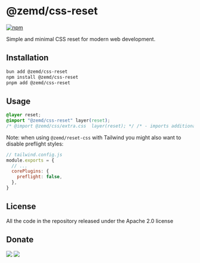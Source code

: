# @zemd/css-reset

[![npm](https://img.shields.io/npm/v/@zemd/css-reset?color=0000ff&label=npm&labelColor=000)](https://npmjs.com/package/@zemd/css-reset)

Simple and minimal CSS reset for modern web development.

## Installation

```sh
bun add @zemd/css-reset
npm install @zemd/css-reset
pnpm add @zemd/css-reset
```

## Usage

```css
@layer reset;
@import "@zemd/css-reset" layer(reset);
/* @import @zemd/css/extra.css  layer(reset); */ /* - imports additional styles that were not included in the default reset file */
```

Note: when using `@zemd/reset-css` with Tailwind you might also want to disable preflight styles: 

```js
// tailwind.config.js
module.exports = {
  // ...
  corePlugins: {
    preflight: false,
  },
}
```

## License

All the code in the repository released under the Apache 2.0 license

## Donate

[![](https://img.shields.io/badge/patreon-donate-yellow.svg)](https://www.patreon.com/red_rabbit)
[![](https://img.shields.io/static/v1?label=UNITED24&message=support%20Ukraine&color=blue)](https://u24.gov.ua/)